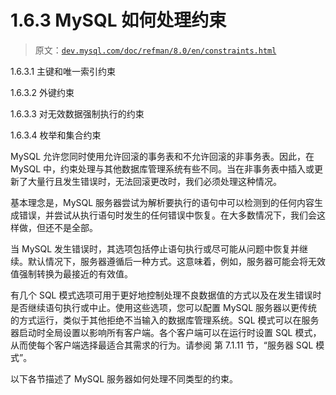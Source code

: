 # 1.6.3 MySQL 如何处理约束

> 原文：[`dev.mysql.com/doc/refman/8.0/en/constraints.html`](https://dev.mysql.com/doc/refman/8.0/en/constraints.html)

1.6.3.1 主键和唯一索引约束

1.6.3.2 外键约束

1.6.3.3 对无效数据强制执行的约束

1.6.3.4 枚举和集合约束

MySQL 允许您同时使用允许回滚的事务表和不允许回滚的非事务表。因此，在 MySQL 中，约束处理与其他数据库管理系统有些不同。当在非事务表中插入或更新了大量行且发生错误时，无法回滚更改时，我们必须处理这种情况。

基本理念是，MySQL 服务器尝试为解析要执行的语句中可以检测到的任何内容生成错误，并尝试从执行语句时发生的任何错误中恢复。在大多数情况下，我们会这样做，但还不是全部。

当 MySQL 发生错误时，其选项包括停止语句执行或尽可能从问题中恢复并继续。默认情况下，服务器遵循后一种方式。这意味着，例如，服务器可能会将无效值强制转换为最接近的有效值。

有几个 SQL 模式选项可用于更好地控制处理不良数据值的方式以及在发生错误时是否继续语句执行或中止。使用这些选项，您可以配置 MySQL 服务器以更传统的方式运行，类似于其他拒绝不当输入的数据库管理系统。SQL 模式可以在服务器启动时全局设置以影响所有客户端。各个客户端可以在运行时设置 SQL 模式，从而使每个客户端选择最适合其需求的行为。请参阅 第 7.1.11 节，“服务器 SQL 模式”。

以下各节描述了 MySQL 服务器如何处理不同类型的约束。
